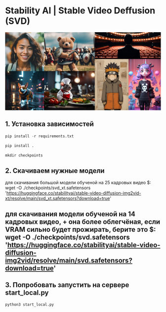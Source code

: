 # Stability AI | Stable Video Deffusion (SVD)
 
![sample1](assets/000.jpg)


## 1. Установка зависимостей

```python
pip install -r requirements.txt
```
```python
pip install .
```
```python
mkdir checkpoints
```

## 2. Скачиваем нужные модели
для скачивания большой модели обученой на 25 кадровых видео
$: wget -O ./checkpoints/svd_xt.safetensors 'https://huggingface.co/stabilityai/stable-video-diffusion-img2vid-xt/resolve/main/svd_xt.safetensors?download=true'

для скачивания модели обученой на 14 кадровых видео, + она более облегчёная, если VRAM сильно будет прожирать, берите это
$: wget -O ./checkpoints/svd.safetensors 'https://huggingface.co/stabilityai/stable-video-diffusion-img2vid/resolve/main/svd.safetensors?download=true'
-----------------------------------------


## 3. Попробовать запустить на сервере start_local.py

```python
python3 start_local.py
```